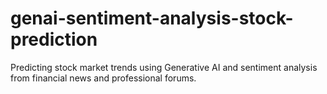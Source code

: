 # genai-sentiment-analysis-stock-prediction
Predicting stock market trends using Generative AI and sentiment analysis from financial news and professional forums.
